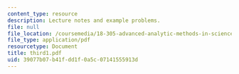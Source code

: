 ```yaml
---
content_type: resource
description: Lecture notes and example problems.
file: null
file_location: /coursemedia/18-305-advanced-analytic-methods-in-science-and-engineering-fall-2004/39077b07b41fdd1f0a5c07141555913d_third1.pdf
file_type: application/pdf
resourcetype: Document
title: third1.pdf
uid: 39077b07-b41f-dd1f-0a5c-07141555913d
---
```

